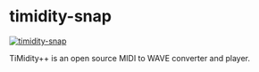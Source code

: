 # timidity-snap

[![timidity-snap](https://snapcraft.io/timidity-snap/badge.svg)](https://snapcraft.io/timidity-snap)

TiMidity++ is an open source MIDI to WAVE converter and player.
